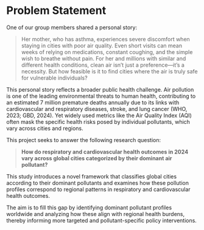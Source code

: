 # Problem Statement

One of our group members shared a personal story:

> Her mother, who has asthma, experiences severe discomfort when staying in
cities with poor air quality. Even short visits can mean weeks of relying on
medications, constant coughing, and the simple wish to breathe without pain.
For her and millions with similar and different health conditions, clean air
isn’t just a preference—it’s a necessity. But how feasible is it to find
cities where the air is truly safe for vulnerable individuals?

This personal story reflects a broader public health challenge. Air pollution is
one of the leading environmental threats to human health, contributing to an
estimated 7 million premature deaths annually due to its links with cardiovascular
and respiratory diseases, stroke, and lung cancer (WHO, 2023; GBD, 2024).
Yet widely used metrics like the Air Quality Index (AQI) often mask
the specific health risks posed by individual pollutants,
which vary across cities and regions.

This project seeks to answer the following research question:

> **How do respiratory and cardiovascular health outcomes in 2024 vary across
global cities categorized by their dominant air pollutant?**

This study introduces a novel framework that classifies global cities according
to their dominant pollutants and examines how these pollution profiles
correspond to regional patterns in respiratory and cardiovascular health outcomes.

The aim is to fill this gap by identifying dominant pollutant profiles worldwide
and analyzing how these align with regional health burdens, thereby informing
more targeted and pollutant-specific policy interventions.
